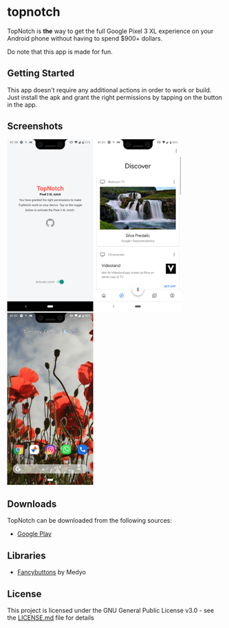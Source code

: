 # topnotch

TopNotch is **the** way to get the full Google Pixel 3 XL experience on your Android phone without having to spend $900+ dollars.

Do note that this app is made for fun.

## Getting Started
This app doesn't require any additional actions in order to work or build. Just install the apk and grant the right permissions by tapping on the button in the app.

## Screenshots
[<img width=200 alt="Main Activity" src="assets/screenshot1.png?raw=true">](assets/screenshot1.png?raw=true)
[<img width=200 alt="Settings Activity" src="assets/screenshot2.png?raw=true">](/assets/screenshot2.png?raw=true)
[<img width=200 alt="Example" src="assets/screenshot3.png?raw=true">](/assets/screenshot3.png?raw=true)

## Downloads

TopNotch can be downloaded from the following sources:

- [Google Play](https://play.google.com/store/apps/details?id=me.schattgen.topnotch)

## Libraries

- [Fancybuttons](https://github.com/medyo/Fancybuttons) by Medyo

## License

This project is licensed under the GNU General Public License v3.0 - see the [LICENSE.md](LICENSE) file for details
